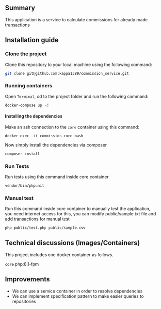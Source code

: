 ## Summary
This application is a service to calculate commissions for already made transactions

## Installation guide

### Clone the project
Clone this repository to your local machine using the following command:
```bash
git clone git@github.com:kappa1389/commission_service.git
```

### Running containers
Open `Terminal`, cd to the project folder and run the following command:
```bash
docker-compose up -d
```

#### Installing the dependencies
Make an ssh connection to the `core` container using this command:  

```
docker exec -it commission-core bash
```  

Now simply install the dependencies via composer
```bash
composer install
```

### Run Tests
Run tests using this command inside core container
```bash
vendor/bin/phpunit
```

### Manual test
Run this command inside core container to manually test the application, you need internet access for this,
you can modify public/sample.txt file and add transactions for manual test
```bash
php public/test.php public/sample.csv
```

## Technical discussions (Images/Containers)
This project includes one docker container as follows.

`core`
php:8.1-fpm


## Improvements
- We can use a service container in order to resolve dependencies
- We can implement specification pattern to make easier queries to repositories